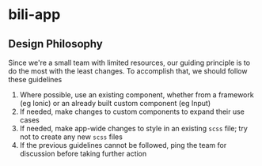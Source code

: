 # bili-app

## Design Philosophy

Since we're a small team with limited resources, our guiding principle is to do the most with the least changes. To accomplish that, we should follow these guidelines

1. Where possible, use an existing component, whether from a framework (eg Ionic) or an already built custom component (eg Input)
2. If needed, make changes to custom components to expand their use cases
3. If needed, make app-wide changes to style in an existing `scss` file; try not to create any new `scss` files
4. If the previous guidelines cannot be followed, ping the team for discussion before taking further action

